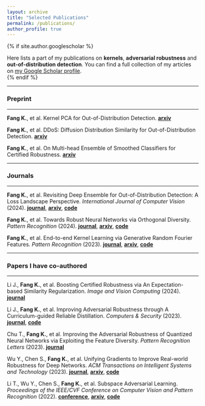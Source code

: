 ```yaml
---
layout: archive
title: "Selected Publications"
permalink: /publications/
author_profile: true
---
```


{% if site.author.googlescholar %}
  <div class="wordwrap">Here lists a part of my publications on <b>kernels</b>, <b>adversarial robustness</b> and <b>out-of-distribution detection</b>. You can find a full collection of my articles on <a href="{{site.author.googlescholar}}">my Google Scholar profile</a>.</div>
{% endif %}

<!-- {% include base_path %}

{% for post in site.publications reversed %}
  {% include archive-single.html %}
{% endfor %} -->

---

### Preprint
---
**Fang K.**, et al. Kernel PCA for Out-of-Distribution Detection. **[arxiv](https://arxiv.org/abs/2402.02949)**

**Fang K.**, et al. DDoS: Diffusion Distribution Similarity for Out-of-Distribution Detection. **[arxiv](https://arxiv.org/abs/2409.10094)**

**Fang K.**, et al. On Multi-head Ensemble of Smoothed Classifiers for Certified Robustness. **[arxiv](https://arxiv.org/abs/2211.10882)**

---

### Journals
---
**Fang K.**, et al. Revisiting Deep Ensemble for Out-of-Distribution Detection: A Loss Landscape Perspective. *International Journal of Computer Vision* (2024). **[journal](https://doi.org/10.1007/s11263-024-02156-x)**, **[arxiv](https://arxiv.org/abs/2310.14227)**, **[code](https://github.com/fanghenshaometeor/ood-mode-ensemble)**

**Fang K.**, et al. Towards Robust Neural Networks via Orthogonal Diversity. *Pattern Recognition* (2024). **[journal](https://doi.org/10.1016/j.patcog.2024.110281)**, **[arxiv](https://arxiv.org/abs/2010.12190)**, **[code](https://github.com/fanghenshaometeor/DIversity-via-Orthogonality)** <!--, **[read more](/publication/2024-02-17-paper-title-number-4)**-->

**Fang K.**, et al. End-to-end Kernel Learning via Generative Random Fourier Features. *Pattern Recognition* (2023). **[journal](https://doi.org/10.1016/j.patcog.2022.109057)**, **[arxiv](https://arxiv.org/abs/2009.04614)**, **[code](https://github.com/fanghenshaometeor/GenerativeRFF)**<!--, **[read more](/publication/2015-10-01-paper-title-number-3)**-->

---

### Papers I have co-authored
---

Li J., **Fang K.**, et al. Boosting Certified Robustness via An Expectation-based Similarity Regularization. *Image and Vision Computing* (2024). **[journal](https://doi.org/10.1016/j.imavis.2024.105272)**

Li J., **Fang K.**, et al. Improving Adversarial Robustness through A Curriculum-guided Reliable Distillation. *Computers & Security* (2023). **[journal](https://doi.org/10.1016/j.cose.2023.103411)**, **[code](https://github.com/kevinlee26/kevin_first)**

Chu T., **Fang K.**, et al. Improving the Adversarial Robustness of Quantized Neural Networks via Exploiting the Feature Diversity. *Pattern Recognition Letters* (2023). **[journal](https://doi.org/10.1016/j.patrec.2023.10.024)**

Wu Y., Chen S., **Fang K.**, et al. Unifying Gradients to Improve Real-world Robustness for Deep Networks. *ACM Transactions on Intelligent Systems and Technology* (2023). **[journal](https://dl.acm.org/doi/10.1145/3617895)**, **[arxiv](https://arxiv.org/abs/2208.06228)**, **[code](https://github.com/snowien/UniG-pytorch)**

Li T., Wu Y., Chen S., **Fang K.**, et al. Subspace Adversarial Learning. *Proceedings of the IEEE/CVF Conference on Computer Vision and Pattern Recognition* (2022). **[conference](https://openaccess.thecvf.com/content/CVPR2022/html/Li_Subspace_Adversarial_Training_CVPR_2022_paper)**, **[arxiv](https://arxiv.org/abs/2111.12229)**, **[code](https://github.com/nblt/sub-at)**